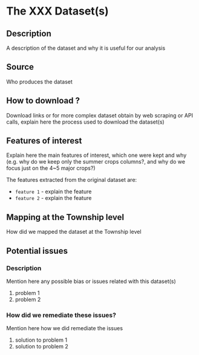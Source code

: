 # The XXX Dataset(s)
## Description
A description of the dataset and why it is useful for our analysis
## Source
Who produces the dataset
## How to download ?
Download links or for more complex dataset obtain by web scraping or API calls, explain here the process used to 
download the dataset(s)
## Features of interest
Explain here the main features of interest, which one were kept and why (e.g. why do we keep only the summer crops
columns?, and why do we focus just on the 4~5 major crops?)

The features extracted from the original dataset are:
* `feature 1` - explain the feature
* `feature 2` - explain the feature
## Mapping at the Township level
How did we mapped the dataset at the Township level
## Potential issues
### Description
Mention here any possible bias or issues related with this dataset(s)
1. problem 1
2. problem 2
### How did we remediate these issues?
Mention here how we did remediate the issues
1. solution to problem 1
2. solution to problem 2